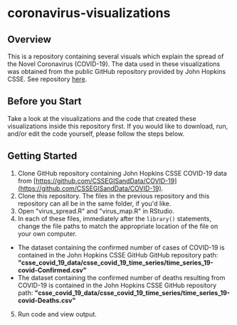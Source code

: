 # coronavirus-visualizations

## Overview

This is a repository containing several visuals which explain the spread of the Novel Coronavirus (COVID-19).
The data used in these visualizations was obtained from the public GitHub repository provided by John Hopkins CSSE. See repository [here](https://github.com/CSSEGISandData/COVID-19).

## Before you Start

Take a look at the visualizations and the code that created these visualizations inside this repository first. If you would like to download, run, and/or edit the code yourself, please follow the steps below.

## Getting Started
1. Clone GitHub repository containing John Hopkins CSSE COVID-19 data from [https://github.com/CSSEGISandData/COVID-19](https://github.com/CSSEGISandData/COVID-19).
2. Clone this repository. The files in the previous repository and this repository can all be in the same folder, if you'd like.
3. Open "virus_spread.R" and "virus_map.R" in RStudio.
4. In each of these files, immediately after the `library()` statements, change the file paths to match the appropriate location of the file on your own computer.
  * The dataset containing the confirmed number of cases of COVID-19 is contained in the John Hopkins CSSE GitHub GitHub repository path: **"csse_covid_19_data/csse_covid_19_time_series/time_series_19-covid-Confirmed.csv"**
  * The dataset containing the confirmed number of deaths resulting from COVID-19 is contained in the John Hopkins CSSE GitHub repository path: **"csse_covid_19_data/csse_covid_19_time_series/time_series_19-covid-Deaths.csv"**
5. Run code and view output.
